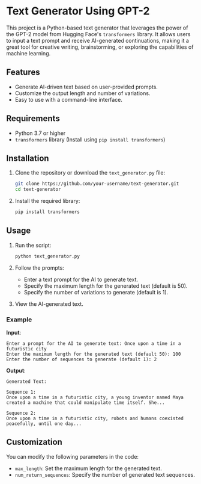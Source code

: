 # Text Generator Using GPT-2

This project is a Python-based text generator that leverages the power of the GPT-2 model from Hugging Face's `transformers` library. It allows users to input a text prompt and receive AI-generated continuations, making it a great tool for creative writing, brainstorming, or exploring the capabilities of machine learning.

## Features
- Generate AI-driven text based on user-provided prompts.
- Customize the output length and number of variations.
- Easy to use with a command-line interface.

## Requirements
- Python 3.7 or higher
- `transformers` library (Install using `pip install transformers`)

## Installation
1. Clone the repository or download the `text_generator.py` file:
   ```bash
   git clone https://github.com/your-username/text-generator.git
   cd text-generator
   ```

2. Install the required library:
   ```bash
   pip install transformers
   ```

## Usage
1. Run the script:
   ```bash
   python text_generator.py
   ```

2. Follow the prompts:
   - Enter a text prompt for the AI to generate text.
   - Specify the maximum length for the generated text (default is 50).
   - Specify the number of variations to generate (default is 1).

3. View the AI-generated text.

### Example

**Input**:
```
Enter a prompt for the AI to generate text: Once upon a time in a futuristic city
Enter the maximum length for the generated text (default 50): 100
Enter the number of sequences to generate (default 1): 2
```

**Output**:
```
Generated Text:

Sequence 1:
Once upon a time in a futuristic city, a young inventor named Maya created a machine that could manipulate time itself. She...

Sequence 2:
Once upon a time in a futuristic city, robots and humans coexisted peacefully, until one day...
```

## Customization
You can modify the following parameters in the code:
- `max_length`: Set the maximum length for the generated text.
- `num_return_sequences`: Specify the number of generated text sequences.
